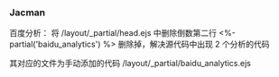 ### Jacman
百度分析：
将 /layout/_partial/head.ejs 中删除倒数第二行 <%- partial('baidu_analytics') %> 删除掉，解决源代码中出现 2 个分析的代码

其对应的文件为手动添加的代码 /layout/_partial/baidu_analytics.ejs